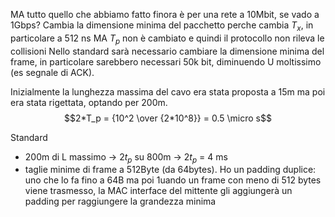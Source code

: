 MA tutto quello che abbiamo fatto finora è per una rete a 10Mbit, se vado a 1Gbps?
Cambia la dimensione minima del pacchetto perche cambia $T_x$, in particolare a 512 ns MA $T_p$ non è cambiato e quindi il protocollo non rileva le collisioni
Nello standard sarà necessario cambiare la dimensione minima del frame, in particolare sarebbero necessari 50k bit, diminuendo U moltissimo (es segnale di ACK). 

Inizialmente la lunghezza massima del cavo era stata proposta a 15m ma poi era stata rigettata, optando per 200m.
$$2*T_p = {10^2 \over {2*10^8}} = 0.5 \micro s$$

Standard
- 200m di L massimo -> 2$t_p$ su 800m -> 2$t_p$ = 4 ms
- taglie minime di frame a 512Byte (da 64bytes). Ho un padding duplice: uno che lo fa fino a 64B ma poi 1uando un frame con meno di 512 bytes viene trasmesso, la MAC interface del mittente gli aggiungerà un padding per raggiungere la grandezza minima 